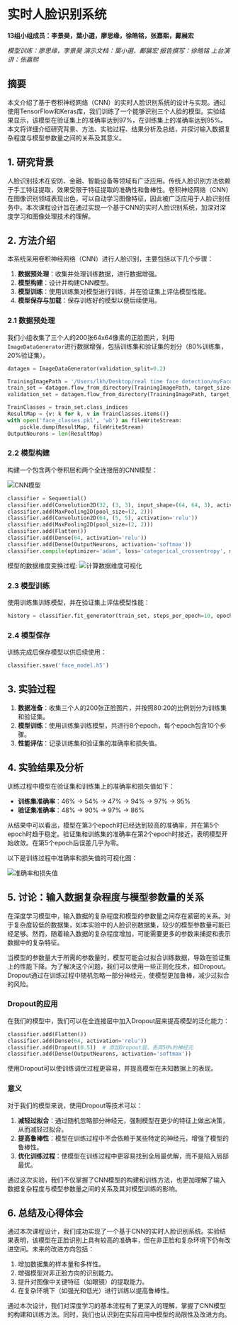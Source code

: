 # 实时人脸识别系统

**13组小组成员：李景昊，葉小選，廖思缘，徐皓铭，张嘉熙，鄺展宏**

*模型训练：廖思缘，李景昊
演示文档：葉小選，鄺展宏
报告撰写：徐皓铭
上台演讲：张嘉熙*

## 摘要
本文介绍了基于卷积神经网络（CNN）的实时人脸识别系统的设计与实现。通过使用TensorFlow和Keras库，我们训练了一个能够识别三个人脸的模型。实验结果显示，该模型在验证集上的准确率达到97%，在训练集上的准确率达到95%。本文将详细介绍研究背景、方法、实验过程、结果分析及总结，并探讨输入数据复杂程度与模型参数量之间的关系及其意义。

## 1. 研究背景
人脸识别技术在安防、金融、智能设备等领域有广泛应用。传统人脸识别方法依赖于手工特征提取，效果受限于特征提取的准确性和鲁棒性。卷积神经网络（CNN）在图像识别领域表现出色，可以自动学习图像特征，因此被广泛应用于人脸识别任务中。本次课程设计旨在通过实现一个基于CNN的实时人脸识别系统，加深对深度学习和图像处理技术的理解。

## 2. 方法介绍
本系统采用卷积神经网络（CNN）进行人脸识别，主要包括以下几个步骤：
1. **数据预处理**：收集并处理训练数据，进行数据增强。
2. **模型构建**：设计并构建CNN模型。
3. **模型训练**：使用训练集对模型进行训练，并在验证集上评估模型性能。
4. **模型保存与加载**：保存训练好的模型以便后续使用。

### 2.1 数据预处理
我们小组收集了三个人的200张64x64像素的正脸图片，利用`ImageDataGenerator`进行数据增强，包括训练集和验证集的划分（80%训练集，20%验证集）。

```python
datagen = ImageDataGenerator(validation_split=0.2)

TrainingImagePath = '/Users/lkh/Desktop/real time face detection/myFace'
train_set = datagen.flow_from_directory(TrainingImagePath, target_size=(64, 64), batch_size=32, class_mode='categorical', subset='training')
validation_set = datagen.flow_from_directory(TrainingImagePath, target_size=(64, 64), batch_size=32, class_mode='categorical', subset='validation')

TrainClasses = train_set.class_indices
ResultMap = {v: k for k, v in TrainClasses.items()}
with open('face_classes.pkl', 'wb') as fileWriteStream:
    pickle.dump(ResultMap, fileWriteStream)
OutputNeurons = len(ResultMap)
```

### 2.2 模型构建
构建一个包含两个卷积层和两个全连接层的CNN模型：

![CNN模型](image-1.png)

```python
classifier = Sequential()
classifier.add(Convolution2D(32, (3, 3), input_shape=(64, 64, 3), activation='relu'))
classifier.add(MaxPooling2D(pool_size=(2, 2)))
classifier.add(Convolution2D(64, (5, 5), activation='relu'))
classifier.add(MaxPooling2D(pool_size=(2, 2)))
classifier.add(Flatten())
classifier.add(Dense(64, activation='relu'))
classifier.add(Dense(OutputNeurons, activation='softmax'))
classifier.compile(optimizer='adam', loss='categorical_crossentropy', metrics=['accuracy'])
```

模型的数据维度变换过程:
![计算数据维度可视化](image-2.png)
### 2.3 模型训练
使用训练集训练模型，并在验证集上评估模型性能：

```python
history = classifier.fit_generator(train_set, steps_per_epoch=10, epochs=8, validation_data=validation_set, validation_steps=10)
```

### 2.4 模型保存
训练完成后保存模型以供后续使用：

```python
classifier.save('face_model.h5')
```

## 3. 实验过程
1. **数据准备**：收集三个人的200张正脸图片，并按照80:20的比例划分为训练集和验证集。
2. **模型训练**：使用训练集训练模型，共进行8个epoch，每个epoch包含10个步骤。
3. **性能评估**：记录训练集和验证集的准确率和损失值。

## 4. 实验结果及分析
训练过程中模型在验证集和训练集上的准确率和损失值如下：
- **训练集准确率**：46% -> 54% -> 47% -> 94% -> 97% -> 95%
- **验证集准确率**：48% -> 90% -> 97% -> 86%

从结果中可以看出，模型在第3个epoch时已经达到较高的准确率，并在第5个epoch时趋于稳定。验证集和训练集的准确率在第2个epoch时接近，表明模型开始收敛。在第5个epoch后误差几乎为零。

以下是训练过程中准确率和损失值的可视化图：

![准确率和损失值](image.png)

## 5. 讨论：输入数据复杂程度与模型参数量的关系
在深度学习模型中，输入数据的复杂程度和模型的参数量之间存在紧密的关系。对于复杂度较低的数据集，如本实验中的人脸识别数据集，较少的模型参数量可能已经足够。然而，随着输入数据的复杂程度增加，可能需要更多的参数来捕捉和表示数据中的复杂特征。

当模型的参数量大于所需的参数量时，模型可能会过拟合训练数据，导致在验证集上的性能下降。为了解决这个问题，我们可以使用一些正则化技术，如Dropout。Dropout通过在训练过程中随机忽略一部分神经元，使模型更加鲁棒，减少过拟合的风险。

### Dropout的应用
在我们的模型中，我们可以在全连接层中加入Dropout层来提高模型的泛化能力：

```python
classifier.add(Flatten())
classifier.add(Dense(64, activation='relu'))
classifier.add(Dropout(0.5))  # 添加Dropout层，丢弃50%的神经元
classifier.add(Dense(OutputNeurons, activation='softmax'))
```

使用Dropout可以使训练调优过程更容易，并提高模型在未知数据上的表现。

### 意义
对于我们的模型来说，使用Dropout等技术可以：
1. **减轻过拟合**：通过随机忽略部分神经元，强制模型在更少的特征上做出决策，从而减轻过拟合。
2. **提高鲁棒性**：模型在训练过程中不会依赖于某些特定的神经元，增强了模型的鲁棒性。
3. **优化训练过程**：使模型在训练过程中更容易找到全局最优解，而不是陷入局部最优。

通过这次实验，我们不仅掌握了CNN模型的构建和训练方法，也更加理解了输入数据复杂程度与模型参数量之间的关系及其对模型训练的影响。

## 6. 总结及心得体会
通过本次课程设计，我们成功实现了一个基于CNN的实时人脸识别系统。实验结果表明，该模型在正脸识别上具有较高的准确率，但在非正脸和复杂环境下仍有改进空间。未来的改进方向包括：
1. 增加数据集的样本量和多样性。
2. 增强模型对非正脸方向的识别能力。
3. 提升对图像中关键特征（如眼镜）的提取能力。
4. 在复杂环境下（如强光和低光）进行训练以提高鲁棒性。

通过本次设计，我们对深度学习的基本流程有了更深入的理解，掌握了CNN模型的构建和训练方法。同时，我们也认识到在实际应用中模型的局限性及改进方向。